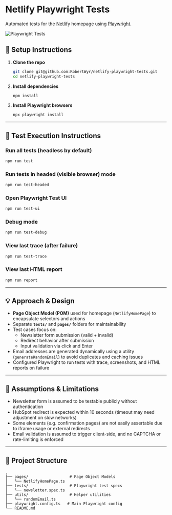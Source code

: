 # Netlify Playwright Tests

Automated tests for the [Netlify](https://www.netlify.com/) homepage using [Playwright](https://playwright.dev/).

![Playwright Tests](https://github.com/RobertWyr/netlify-playwright-tests/actions/workflows/tests.yml/badge.svg)


## 🚀 Setup Instructions

1. **Clone the repo**
   ```bash
   git clone git@github.com:RobertWyr/netlify-playwright-tests.git
   cd netlify-playwright-tests
   ```

2. **Install dependencies**
   ```bash
   npm install
   ```

3. **Install Playwright browsers**
   ```bash
   npx playwright install
   ```

---

## 🧪 Test Execution Instructions

### Run all tests (headless by default)
```bash
npm run test
```

### Run tests in headed (visible browser) mode
```bash
npm run test-headed
```

### Open Playwright Test UI
```bash
npm run test-ui
```

### Debug mode
```bash
npm run test-debug
```

### View last trace (after failure)
```bash
npm run test-trace
```

### View last HTML report
```bash
npm run report
```

---

## 💡 Approach & Design

- **Page Object Model (POM)** used for homepage (`NetlifyHomePage`) to encapsulate selectors and actions
- Separate **`tests/`** and **`pages/`** folders for maintainability
- Test cases focus on:
  - Newsletter form submission (valid + invalid)
  - Redirect behavior after submission
  - Input validation via click and Enter
- Email addresses are generated dynamically using a utility (`generateRandomEmail`) to avoid duplicates and caching issues
- Configured Playwright to run tests with trace, screenshots, and HTML reports on failure

---

## 📝 Assumptions & Limitations

- Newsletter form is assumed to be testable publicly without authentication
- HubSpot redirect is expected within 10 seconds (timeout may need adjustment on slow networks)
- Some elements (e.g. confirmation pages) are not easily assertable due to iframe usage or external redirects
- Email validation is assumed to trigger client-side, and no CAPTCHA or rate-limiting is enforced

---

## 📁 Project Structure

```
.
├── pages/                  # Page Object Models
│   └── NetlifyHomePage.ts
├── tests/                  # Playwright test specs
│   └── newsletter.spec.ts
├── utils/                  # Helper utilities
│   └── randomEmail.ts
├── playwright.config.ts   # Main Playwright config
└── README.md
```

